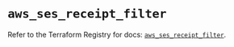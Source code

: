 # `aws_ses_receipt_filter`

Refer to the Terraform Registry for docs: [`aws_ses_receipt_filter`](https://registry.terraform.io/providers/hashicorp/aws/4.67.0/docs/resources/ses_receipt_filter).
